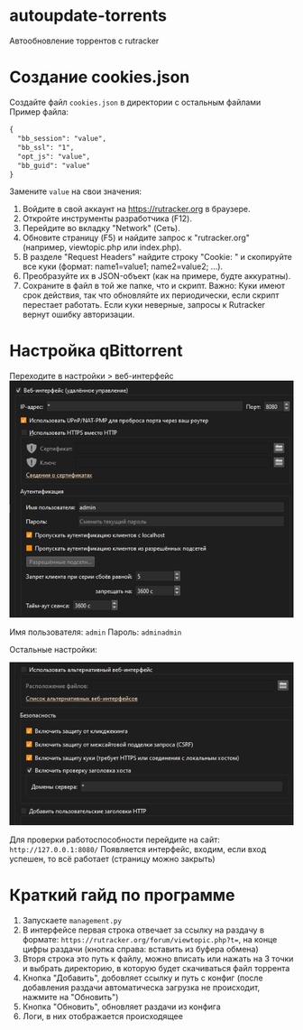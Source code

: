 # autoupdate-torrents
Автообновление торрентов с rutracker



# Создание cookies.json
Создайте файл ```cookies.json``` в директории с остальным файлами
Пример файла:
```
{
  "bb_session": "value",
  "bb_ssl": "1",
  "opt_js": "value",
  "bb_guid": "value"
}
```
Замените ```value``` на свои значения:
1. Войдите в свой аккаунт на https://rutracker.org в браузере.
2. Откройте инструменты разработчика (F12).
3. Перейдите во вкладку "Network" (Сеть).
4. Обновите страницу (F5) и найдите запрос к "rutracker.org" (например, viewtopic.php или index.php).
5. В разделе "Request Headers" найдите строку "Cookie: " и скопируйте все куки (формат: name1=value1; name2=value2; ...).
6. Преобразуйте их в JSON-объект (как на примере, будте аккуратны).
7. Сохраните в файл в той же папке, что и скрипт.
Важно: Куки имеют срок действия, так что обновляйте их периодически, если скрипт перестает работать.
Если куки неверные, запросы к Rutracker вернут ошибку авторизации.

# Настройка qBittorrent
Переходите в настройки > веб-интерфейс
![Альтернативный текст](images/screenshot_1.png)

Имя пользователя: ```admin```
Пароль: ```adminadmin```

Остальные настройки:

![Альтернативный текст](images/screenshot_2.png)

Для проверки работоспособности перейдите на сайт: ```http://127.0.0.1:8080/``` Появляется интерфейс, входим, если вход успешен, то всё работает (страницу можно закрыть)

# Краткий гайд по программе
1. Запускаете ```management.py```
2. В интерфейсе первая строка отвечает за ссылку на раздачу в формате: ```https://rutracker.org/forum/viewtopic.php?t=```, на конце цифры раздачи (кнопка справа: вставить из буфера обмена)
3. Вторя строка это путь к файлу, можно вписать или нажать на 3 точки и выбрать директорию, в которую будет скачиваться файл торрента
4. Кнопка "Добавить", добовляет ссылку и путь с конфиг (после добавления раздачи автоматическа загрузка не происходит, нажмите на "Обновить")
5. Кнопка "Обновить", обновляет раздачи из конфига
6. Логи, в них отображается происходящее




